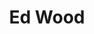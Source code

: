 ---
title: "Ed Wood"

year: 1994

director: "Tim Burton"

summary: "The true story of 'hollywods worst director' Edward D. Wood Jr"

comment: "The dreamy directors movies might be crap, but his cast of oddballs and outcasts make a wholesome family of sorts of sorted-outs."

video: "https://media.giphy.com/media/v1.Y2lkPTc5MGI3NjExcTlmNzVmOGtkcTZzbGYwMWJoaHQyNmVobWZmYW50NjAwbjgyeDAwcCZlcD12MV9pbnRlcm5hbF9naWZfYnlfaWQmY3Q9Zw/5n2MOXJogceic/giphy.mp4"

image: "https://media.giphy.com/media/5n2MOXJogceic/giphy.gif"

imdb: "https://www.imdb.com/title/tt0109707/"

quotes:
  - "Bullshit! I'm ready now! Roll the camera!"
  - "No, it's fine. It's real. You know, in actuality, Lobo would have to struggle with this problem every day."
---